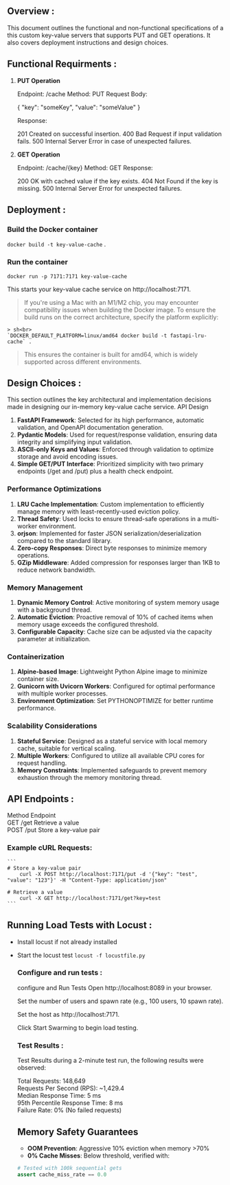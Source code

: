 ## Overview : 
This document outlines the functional and non-functional specifications of a this custom key-value servers that supports PUT and GET operations. It also covers deployment instructions and design choices.

## Functional Requirments : 
1. **PUT Operation**

    Endpoint: /cache
    Method: PUT
    Request Body:

    {
    "key": "someKey",
    "value": "someValue"
    }

    Response:

    201 Created on successful insertion.
    400 Bad Request if input validation fails.
    500 Internal Server Error in case of unexpected failures.

2. **GET Operation**

    Endpoint: /cache/{key}
    Method: GET
    Response:

    200 OK with cached value if the key exists.
    404 Not Found if the key is missing.
    500 Internal Server Error for unexpected failures.

## Deployment : 

### Build the Docker container
`docker build -t key-value-cache` .

### Run the container
`docker run -p 7171:7171 key-value-cache` 

This starts your key-value cache service on http://localhost:7171.

>If you're using a Mac with an M1/M2 chip, you may encounter compatibility issues when building the Docker image. To ensure the build runs on the correct architecture, specify the platform explicitly:
> 
    > sh<br>
    `DOCKER_DEFAULT_PLATFORM=linux/amd64 docker build -t fastapi-lru-cache` .
>
>This ensures the container is built for amd64, which is widely supported across different environments.

## Design Choices : 

This section outlines the key architectural and implementation decisions made in designing our in-memory key-value cache service.
API Design

1. **FastAPI Framework**: Selected for its high performance, automatic validation, and OpenAPI documentation generation.
2. **Pydantic Models**: Used for request/response validation, ensuring data integrity and simplifying input validation.
3. **ASCII-only Keys and Values**: Enforced through validation to optimize storage and avoid encoding issues.
4. **Simple GET/PUT Interface**: Prioritized simplicity with two primary endpoints (/get and /put) plus a health check endpoint.

### Performance Optimizations

1. **LRU Cache Implementation**: Custom implementation to efficiently manage memory with least-recently-used eviction policy.
2. **Thread Safety**: Used locks to ensure thread-safe operations in a multi-worker environment.
3. **orjson**: Implemented for faster JSON serialization/deserialization compared to the standard library.
4. **Zero-copy Responses**: Direct byte responses to minimize memory operations.
5. **GZip Middleware**: Added compression for responses larger than 1KB to reduce network bandwidth.

### Memory Management

1. **Dynamic Memory Control**: Active monitoring of system memory usage with a background thread.
2. **Automatic Eviction**: Proactive removal of 10% of cached items when memory usage exceeds the configured threshold.
3. **Configurable Capacity**: Cache size can be adjusted via the capacity parameter at initialization.

### Containerization

1. **Alpine-based Image**: Lightweight Python Alpine image to minimize container size.
2. **Gunicorn with Uvicorn Workers**: Configured for optimal performance with multiple worker processes.
3. **Environment Optimization**: Set PYTHONOPTIMIZE for better runtime performance.

### Scalability Considerations

1. **Stateful Service**: Designed as a stateful service with local memory cache, suitable for vertical scaling.
2. **Multiple Workers**: Configured to utilize all available CPU cores for request handling.
3. **Memory Constraints**: Implemented safeguards to prevent memory exhaustion through the memory monitoring thread.

## API Endpoints :
Method	            Endpoint	<br>
GET	/get	        Retrieve a value <br>
POST	/put	    Store a key-value pair <br>

### Example cURL Requests:
    ```
    # Store a key-value pair
        curl -X POST http://localhost:7171/put -d '{"key": "test", "value": "123"}' -H "Content-Type: application/json"

    # Retrieve a value
        curl -X GET http://localhost:7171/get?key=test
    ```


## Running Load Tests with Locust : 
- Install locust if not already installed 
- Start the locust test 
    `locust -f locustfile.py`

    ### Configure and run tests : 
    configure and Run Tests
    Open http://localhost:8089 in your browser.

    Set the number of users and spawn rate (e.g., 100 users, 10 spawn rate).

    Set the host as http://localhost:7171.

    Click Start Swarming to begin load testing.

    ### Test Results : 
    Test Results during a 2-minute test run, the following results were observed:

    Total Requests: 148,649 <br>
    Requests Per Second (RPS): ~1,429.4 <br>
    Median Response Time: 5 ms <br>
    95th Percentile Response Time: 8 ms <br>
    Failure Rate: 0% (No failed requests) 


    ## Memory Safety Guarantees
    - **OOM Prevention**: Aggressive 10% eviction when memory >70%
    - **0% Cache Misses**: Below threshold, verified with:
    ```python
    # Tested with 100k sequential gets
    assert cache_miss_rate == 0.0
    ```


